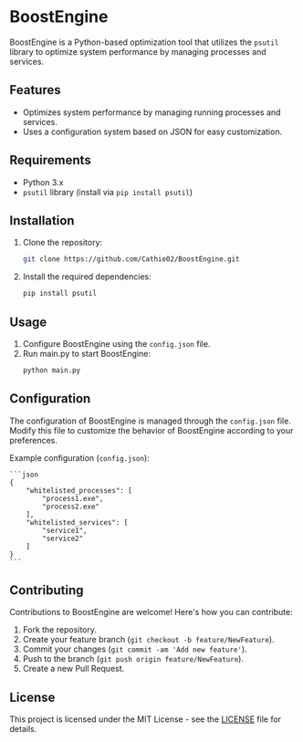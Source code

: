 # BoostEngine

BoostEngine is a Python-based optimization tool that utilizes the `psutil` library to optimize system performance by managing processes and services.

## Features

- Optimizes system performance by managing running processes and services.
- Uses a configuration system based on JSON for easy customization.

## Requirements

- Python 3.x
- `psutil` library (install via `pip install psutil`)

## Installation

1. Clone the repository:
    ```bash
    git clone https://github.com/Cathie02/BoostEngine.git
    ```

2. Install the required dependencies:
    ```bash
    pip install psutil
    ```

## Usage

1. Configure BoostEngine using the `config.json` file.
2. Run main.py to start BoostEngine:
    ```bash
    python main.py
    ```
## Configuration
The configuration of BoostEngine is managed through the `config.json` file. Modify this file to customize the behavior of BoostEngine according to your preferences.

Example configuration (`config.json`):

    ```json
    {
        "whitelisted_processes": [
            "process1.exe",
            "process2.exe"
        ],
        "whitelisted_services": [
            "service1",
            "service2"
        ]
    }
    ```

## Contributing
Contributions to BoostEngine are welcome! Here's how you can contribute:

1. Fork the repository.
2. Create your feature branch (`git checkout -b feature/NewFeature`).
3. Commit your changes (`git commit -am 'Add new feature'`).
4. Push to the branch (`git push origin feature/NewFeature`).
5. Create a new Pull Request.

## License
This project is licensed under the MIT License - see the [LICENSE](https://raw.githubusercontent.com/Cathie02/BoostEngine/main/LICENSE.md) file for details.
